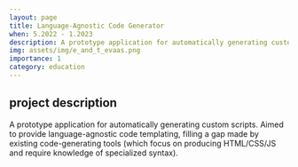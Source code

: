 ```yaml
---
layout: page
title: Language-Agnostic Code Generator
when: 5.2022 - 1.2023
description: A prototype application for automatically generating custom scripts.
img: assets/img/e_and_t_evaas.png
importance: 1
category: education
---
```

## project description
A prototype application for automatically generating custom scripts. Aimed to provide language-agnostic code templating, filling a gap made by existing code-generating tools (which focus on producing HTML/CSS/JS and require knowledge of specialized syntax).